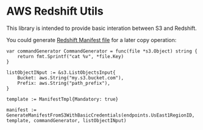 # AWS Redshift Utils

This library is intended to provide basic interation between S3 and Redshift.

You could generate [Redshift Manifest file](https://docs.aws.amazon.com/redshift/latest/dg/load-from-host-steps-create-manifest.html) for a later copy operation:

	var commandGenerator CommandGenerator = func(file *s3.Object) string {
		return fmt.Sprintf("cat %v", *file.Key)
	}

	listObjectINput := &s3.ListObjectsInput{
		Bucket: aws.String("my.s3.bucket.com"),
		Prefix: aws.String("path_prefix"),
	}

	template := ManifestTmpl{Mandatory: true}

	manifest := GenerateManifestFromS3WithBasicCredentials(endpoints.UsEast1RegionID, template, commandGenerator, listObjectINput)